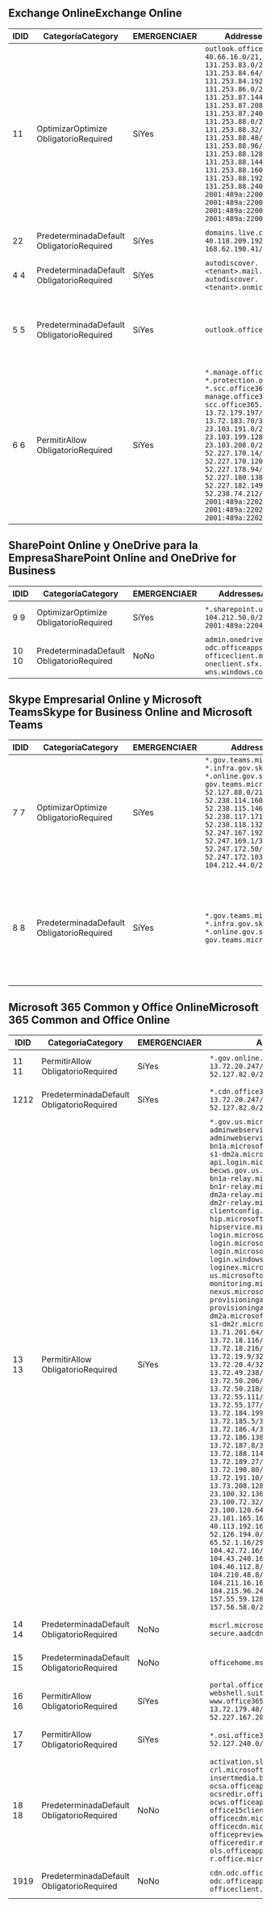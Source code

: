 <!--THIS FILE IS AUTOMATICALLY GENERATED. MANUAL CHANGES WILL BE OVERWRITTEN.-->
<!--Please contact the Office 365 Endpoints team with any questions.-->
<!--USGovGCCHigh endpoints version 2018100100-->
<!--File generated 2018-10-01 22:00:10.9526-->

## <a name="exchange-online"></a><span data-ttu-id="6cc7f-101">Exchange Online</span><span class="sxs-lookup"><span data-stu-id="6cc7f-101">Exchange Online</span></span>

<span data-ttu-id="6cc7f-102">ID</span><span class="sxs-lookup"><span data-stu-id="6cc7f-102">ID</span></span> | <span data-ttu-id="6cc7f-103">Categoría</span><span class="sxs-lookup"><span data-stu-id="6cc7f-103">Category</span></span> | <span data-ttu-id="6cc7f-104">EMERGENCIA</span><span class="sxs-lookup"><span data-stu-id="6cc7f-104">ER</span></span> | <span data-ttu-id="6cc7f-105">Addresses</span><span class="sxs-lookup"><span data-stu-id="6cc7f-105">Addresses</span></span> | <span data-ttu-id="6cc7f-106">Puertos</span><span class="sxs-lookup"><span data-stu-id="6cc7f-106">Ports</span></span>
-- | -------------------- | --- | ------------------------------------------------------------------------------------------------------------------------------------------------------------------------------------------------------------------------------------------------------------------------------------------------------------------------------------------------------------------------------------------------------------------------------------------------ | -------------------------------
<span data-ttu-id="6cc7f-107">1</span><span class="sxs-lookup"><span data-stu-id="6cc7f-107">1</span></span> | <span data-ttu-id="6cc7f-108">Optimizar</span><span class="sxs-lookup"><span data-stu-id="6cc7f-108">Optimize</span></span><BR><span data-ttu-id="6cc7f-109">Obligatorio</span><span class="sxs-lookup"><span data-stu-id="6cc7f-109">Required</span></span> | <span data-ttu-id="6cc7f-110">Sí</span><span class="sxs-lookup"><span data-stu-id="6cc7f-110">Yes</span></span> | `outlook.office365.us`<BR>`40.66.16.0/21, 131.253.83.0/26, 131.253.84.64/26, 131.253.84.192/26, 131.253.86.0/24, 131.253.87.144/28, 131.253.87.208/28, 131.253.87.240/28, 131.253.88.0/28, 131.253.88.32/28, 131.253.88.48/28, 131.253.88.96/28, 131.253.88.128/28, 131.253.88.144/28, 131.253.88.160/28, 131.253.88.192/28, 131.253.88.240/28, 2001:489a:2200:28::/62, 2001:489a:2200:3c::/62, 2001:489a:2200:44::/62, 2001:489a:2200:400::/56` | <span data-ttu-id="6cc7f-111">**TCP:** 443, 80</span><span class="sxs-lookup"><span data-stu-id="6cc7f-111">**TCP:** 443, 80</span></span>
<span data-ttu-id="6cc7f-112">2</span><span class="sxs-lookup"><span data-stu-id="6cc7f-112">2</span></span> | <span data-ttu-id="6cc7f-113">Predeterminada</span><span class="sxs-lookup"><span data-stu-id="6cc7f-113">Default</span></span><BR><span data-ttu-id="6cc7f-114">Obligatorio</span><span class="sxs-lookup"><span data-stu-id="6cc7f-114">Required</span></span> | <span data-ttu-id="6cc7f-115">Sí</span><span class="sxs-lookup"><span data-stu-id="6cc7f-115">Yes</span></span> | `domains.live.com`<BR>`40.118.209.192/32, 168.62.190.41/32` | <span data-ttu-id="6cc7f-116">**TCP:** 443, 80</span><span class="sxs-lookup"><span data-stu-id="6cc7f-116">**TCP:** 443, 80</span></span>
<span data-ttu-id="6cc7f-117">4 </span><span class="sxs-lookup"><span data-stu-id="6cc7f-117">4</span></span> | <span data-ttu-id="6cc7f-118">Predeterminada</span><span class="sxs-lookup"><span data-stu-id="6cc7f-118">Default</span></span><BR><span data-ttu-id="6cc7f-119">Obligatorio</span><span class="sxs-lookup"><span data-stu-id="6cc7f-119">Required</span></span> | <span data-ttu-id="6cc7f-120">Sí</span><span class="sxs-lookup"><span data-stu-id="6cc7f-120">Yes</span></span> | `autodiscover.<tenant>.mail.onmicrosoft.com, autodiscover.<tenant>.onmicrosoft.com` | <span data-ttu-id="6cc7f-121">**TCP:** 443, 80</span><span class="sxs-lookup"><span data-stu-id="6cc7f-121">**TCP:** 443, 80</span></span>
<span data-ttu-id="6cc7f-122">5 </span><span class="sxs-lookup"><span data-stu-id="6cc7f-122">5</span></span> | <span data-ttu-id="6cc7f-123">Predeterminada</span><span class="sxs-lookup"><span data-stu-id="6cc7f-123">Default</span></span><BR><span data-ttu-id="6cc7f-124">Obligatorio</span><span class="sxs-lookup"><span data-stu-id="6cc7f-124">Required</span></span> | <span data-ttu-id="6cc7f-125">Sí</span><span class="sxs-lookup"><span data-stu-id="6cc7f-125">Yes</span></span> | `outlook.office365.us` | <span data-ttu-id="6cc7f-126">**TCP:** 143, 25, 587, 993, 995</span><span class="sxs-lookup"><span data-stu-id="6cc7f-126">**TCP:** 143, 25, 587, 993, 995</span></span>
<span data-ttu-id="6cc7f-127">6 </span><span class="sxs-lookup"><span data-stu-id="6cc7f-127">6</span></span> | <span data-ttu-id="6cc7f-128">Permitir</span><span class="sxs-lookup"><span data-stu-id="6cc7f-128">Allow</span></span><BR><span data-ttu-id="6cc7f-129">Obligatorio</span><span class="sxs-lookup"><span data-stu-id="6cc7f-129">Required</span></span> | <span data-ttu-id="6cc7f-130">Sí</span><span class="sxs-lookup"><span data-stu-id="6cc7f-130">Yes</span></span> | `*.manage.office365.us, *.protection.office365.us, *.scc.office365.us, manage.office365.us, scc.office365.us`<BR>`13.72.179.197/32, 13.72.183.70/32, 23.103.191.0/24, 23.103.199.128/25, 23.103.208.0/22, 52.227.170.14/32, 52.227.170.120/32, 52.227.178.94/32, 52.227.180.138/32, 52.227.182.149/32, 52.238.74.212/32, 2001:489a:2202:4::/62, 2001:489a:2202:c::/62, 2001:489a:2202:2000::/63` | <span data-ttu-id="6cc7f-131">**TCP:** 25, 443</span><span class="sxs-lookup"><span data-stu-id="6cc7f-131">**TCP:** 25, 443</span></span>

## <a name="sharepoint-online-and-onedrive-for-business"></a><span data-ttu-id="6cc7f-132">SharePoint Online y OneDrive para la Empresa</span><span class="sxs-lookup"><span data-stu-id="6cc7f-132">SharePoint Online and OneDrive for Business</span></span>

<span data-ttu-id="6cc7f-133">ID</span><span class="sxs-lookup"><span data-stu-id="6cc7f-133">ID</span></span> | <span data-ttu-id="6cc7f-134">Categoría</span><span class="sxs-lookup"><span data-stu-id="6cc7f-134">Category</span></span> | <span data-ttu-id="6cc7f-135">EMERGENCIA</span><span class="sxs-lookup"><span data-stu-id="6cc7f-135">ER</span></span> | <span data-ttu-id="6cc7f-136">Addresses</span><span class="sxs-lookup"><span data-stu-id="6cc7f-136">Addresses</span></span> | <span data-ttu-id="6cc7f-137">Puertos</span><span class="sxs-lookup"><span data-stu-id="6cc7f-137">Ports</span></span>
-- | -------------------- | --- | ----------------------------------------------------------------------------------------------------------- | ----------------
<span data-ttu-id="6cc7f-138">9 </span><span class="sxs-lookup"><span data-stu-id="6cc7f-138">9</span></span> | <span data-ttu-id="6cc7f-139">Optimizar</span><span class="sxs-lookup"><span data-stu-id="6cc7f-139">Optimize</span></span><BR><span data-ttu-id="6cc7f-140">Obligatorio</span><span class="sxs-lookup"><span data-stu-id="6cc7f-140">Required</span></span> | <span data-ttu-id="6cc7f-141">Sí</span><span class="sxs-lookup"><span data-stu-id="6cc7f-141">Yes</span></span> | `*.sharepoint.us`<BR>`104.212.50.0/23, 2001:489a:2204:2::/63` | <span data-ttu-id="6cc7f-142">**TCP:** 443, 80</span><span class="sxs-lookup"><span data-stu-id="6cc7f-142">**TCP:** 443, 80</span></span>
<span data-ttu-id="6cc7f-143">10 </span><span class="sxs-lookup"><span data-stu-id="6cc7f-143">10</span></span> | <span data-ttu-id="6cc7f-144">Predeterminada</span><span class="sxs-lookup"><span data-stu-id="6cc7f-144">Default</span></span><BR><span data-ttu-id="6cc7f-145">Obligatorio</span><span class="sxs-lookup"><span data-stu-id="6cc7f-145">Required</span></span> | <span data-ttu-id="6cc7f-146">No</span><span class="sxs-lookup"><span data-stu-id="6cc7f-146">No</span></span> | `admin.onedrive.us, odc.officeapps.live.com, officeclient.microsoft.com, oneclient.sfx.ms, wns.windows.com` | <span data-ttu-id="6cc7f-147">**TCP:** 443, 80</span><span class="sxs-lookup"><span data-stu-id="6cc7f-147">**TCP:** 443, 80</span></span>

## <a name="skype-for-business-online-and-microsoft-teams"></a><span data-ttu-id="6cc7f-148">Skype Empresarial Online y Microsoft Teams</span><span class="sxs-lookup"><span data-stu-id="6cc7f-148">Skype for Business Online and Microsoft Teams</span></span>

<span data-ttu-id="6cc7f-149">ID</span><span class="sxs-lookup"><span data-stu-id="6cc7f-149">ID</span></span> | <span data-ttu-id="6cc7f-150">Categoría</span><span class="sxs-lookup"><span data-stu-id="6cc7f-150">Category</span></span> | <span data-ttu-id="6cc7f-151">EMERGENCIA</span><span class="sxs-lookup"><span data-stu-id="6cc7f-151">ER</span></span> | <span data-ttu-id="6cc7f-152">Addresses</span><span class="sxs-lookup"><span data-stu-id="6cc7f-152">Addresses</span></span> | <span data-ttu-id="6cc7f-153">Puertos</span><span class="sxs-lookup"><span data-stu-id="6cc7f-153">Ports</span></span>
-- | -------------------- | --- | --------------------------------------------------------------------------------------------------------------------------------------------------------------------------------------------------------------------------------------------------------------------------------------------------------------------------------- | --------------------------------------------------
<span data-ttu-id="6cc7f-154">7 </span><span class="sxs-lookup"><span data-stu-id="6cc7f-154">7</span></span> | <span data-ttu-id="6cc7f-155">Optimizar</span><span class="sxs-lookup"><span data-stu-id="6cc7f-155">Optimize</span></span><BR><span data-ttu-id="6cc7f-156">Obligatorio</span><span class="sxs-lookup"><span data-stu-id="6cc7f-156">Required</span></span> | <span data-ttu-id="6cc7f-157">Sí</span><span class="sxs-lookup"><span data-stu-id="6cc7f-157">Yes</span></span> | `*.gov.teams.microsoft.us, *.infra.gov.skypeforbusiness.us, *.online.gov.skypeforbusiness.us, gov.teams.microsoft.us`<BR>`52.127.88.0/21, 52.238.114.160/32, 52.238.115.146/32, 52.238.117.171/32, 52.238.118.132/32, 52.247.167.192/32, 52.247.169.1/32, 52.247.172.50/32, 52.247.172.103/32, 104.212.44.0/22, 195.134.228.0/22` | <span data-ttu-id="6cc7f-158">**TCP:** 443, 80</span><span class="sxs-lookup"><span data-stu-id="6cc7f-158">**TCP:** 443, 80</span></span><BR><span data-ttu-id="6cc7f-159">**UDP:** 3478</span><span class="sxs-lookup"><span data-stu-id="6cc7f-159">**UDP:** 3478</span></span>
<span data-ttu-id="6cc7f-160">8 </span><span class="sxs-lookup"><span data-stu-id="6cc7f-160">8</span></span> | <span data-ttu-id="6cc7f-161">Predeterminada</span><span class="sxs-lookup"><span data-stu-id="6cc7f-161">Default</span></span><BR><span data-ttu-id="6cc7f-162">Obligatorio</span><span class="sxs-lookup"><span data-stu-id="6cc7f-162">Required</span></span> | <span data-ttu-id="6cc7f-163">Sí</span><span class="sxs-lookup"><span data-stu-id="6cc7f-163">Yes</span></span> | `*.gov.teams.microsoft.us, *.infra.gov.skypeforbusiness.us, *.online.gov.skypeforbusiness.us, gov.teams.microsoft.us` | <span data-ttu-id="6cc7f-164">**TCP:** 5061, 50000-59999</span><span class="sxs-lookup"><span data-stu-id="6cc7f-164">**TCP:** 5061, 50000-59999</span></span><BR><span data-ttu-id="6cc7f-165">**UDP:** 50000-59999</span><span class="sxs-lookup"><span data-stu-id="6cc7f-165">**UDP:** 50000-59999</span></span>

## <a name="microsoft-365-common-and-office-online"></a><span data-ttu-id="6cc7f-166">Microsoft 365 Common y Office Online</span><span class="sxs-lookup"><span data-stu-id="6cc7f-166">Microsoft 365 Common and Office Online</span></span>

<span data-ttu-id="6cc7f-167">ID</span><span class="sxs-lookup"><span data-stu-id="6cc7f-167">ID</span></span> | <span data-ttu-id="6cc7f-168">Categoría</span><span class="sxs-lookup"><span data-stu-id="6cc7f-168">Category</span></span> | <span data-ttu-id="6cc7f-169">EMERGENCIA</span><span class="sxs-lookup"><span data-stu-id="6cc7f-169">ER</span></span> | <span data-ttu-id="6cc7f-170">Addresses</span><span class="sxs-lookup"><span data-stu-id="6cc7f-170">Addresses</span></span> | <span data-ttu-id="6cc7f-171">Puertos</span><span class="sxs-lookup"><span data-stu-id="6cc7f-171">Ports</span></span>
-- | ------------------- | --- | -------------------------------------------------------------------------------------------------------------------------------------------------------------------------------------------------------------------------------------------------------------------------------------------------------------------------------------------------------------------------------------------------------------------------------------------------------------------------------------------------------------------------------------------------------------------------------------------------------------------------------------------------------------------------------------------------------------------------------------------------------------------------------------------------------------------------------------------------------------------------------------------------------------------------------------------------------------------------------------------------------------------------------------------------------------------------------------------------------------------------------------------------------------------------------------------------------------------------------------------------------------------------------------------------------------------------------------------------------------------------------------------------------------------------------------------------------------------------------------------------------------------------------------------------------------------------------------------------------------------------------------------------------------------------------------------------------------------------------------------------------------------------------------------------------------------------------------------------------------------------------------------------------------------------------------------------------------------------------------------------------------------------------------------------------------------------------------------------------------------------------------- | ----------------
<span data-ttu-id="6cc7f-172">11 </span><span class="sxs-lookup"><span data-stu-id="6cc7f-172">11</span></span> | <span data-ttu-id="6cc7f-173">Permitir</span><span class="sxs-lookup"><span data-stu-id="6cc7f-173">Allow</span></span><BR><span data-ttu-id="6cc7f-174">Obligatorio</span><span class="sxs-lookup"><span data-stu-id="6cc7f-174">Required</span></span> | <span data-ttu-id="6cc7f-175">Sí</span><span class="sxs-lookup"><span data-stu-id="6cc7f-175">Yes</span></span> | `*.gov.online.office365.us`<BR>`13.72.20.247/32, 13.72.185.126/32, 52.127.82.0/23` | <span data-ttu-id="6cc7f-176">**TCP:** 443</span><span class="sxs-lookup"><span data-stu-id="6cc7f-176">**TCP:** 443</span></span>
<span data-ttu-id="6cc7f-177">12</span><span class="sxs-lookup"><span data-stu-id="6cc7f-177">12</span></span> | <span data-ttu-id="6cc7f-178">Predeterminada</span><span class="sxs-lookup"><span data-stu-id="6cc7f-178">Default</span></span><BR><span data-ttu-id="6cc7f-179">Obligatorio</span><span class="sxs-lookup"><span data-stu-id="6cc7f-179">Required</span></span> | <span data-ttu-id="6cc7f-180">Sí</span><span class="sxs-lookup"><span data-stu-id="6cc7f-180">Yes</span></span> | `*.cdn.office365.us`<BR>`13.72.20.247/32, 13.72.185.126/32, 52.127.82.0/23` | <span data-ttu-id="6cc7f-181">**TCP:** 443</span><span class="sxs-lookup"><span data-stu-id="6cc7f-181">**TCP:** 443</span></span>
<span data-ttu-id="6cc7f-182">13 </span><span class="sxs-lookup"><span data-stu-id="6cc7f-182">13</span></span> | <span data-ttu-id="6cc7f-183">Permitir</span><span class="sxs-lookup"><span data-stu-id="6cc7f-183">Allow</span></span><BR><span data-ttu-id="6cc7f-184">Obligatorio</span><span class="sxs-lookup"><span data-stu-id="6cc7f-184">Required</span></span> | <span data-ttu-id="6cc7f-185">Sí</span><span class="sxs-lookup"><span data-stu-id="6cc7f-185">Yes</span></span> | `*.gov.us.microsoftonline.com, adminwebservice.gov.us.microsoftonline.com, adminwebservice-s1-bn1a.microsoftonline.com, adminwebservice-s1-dm2a.microsoftonline.com, api.login.microsoftonline.com, becws.gov.us.microsoftonline.com, bws-s1-bn1a-relay.microsoftonline.com, bws-s1-bn1r-relay.microsoftonline.com, bws-s1-dm2a-relay.microsoftonline.com, bws-s1-dm2r-relay.microsoftonline.com, clientconfig.microsoftonline-p.net, hip.microsoftonline-p.net, hipservice.microsoftonline.com, login.microsoftonline.com, login.microsoftonline.us, login.microsoftonline-p.com, login.windows.net, loginex.microsoftonline.com, login-us.microsoftonline.com, monitoring.microsoftonline-p.com, nexus.microsoftonline-p.com, provisioningapi.gov.us.microsoftonline.com, provisioningapi-s1-dm2a.microsoftonline.com, provisioningapi-s1-dm2r.microsoftonline.com`<BR>`13.71.201.64/26, 13.72.17.49/32, 13.72.18.116/32, 13.72.18.212/32, 13.72.18.216/32, 13.72.18.221/32, 13.72.19.9/32, 13.72.19.36/32, 13.72.20.4/32, 13.72.23.54/32, 13.72.49.238/32, 13.72.50.182/32, 13.72.50.206/32, 13.72.50.212/32, 13.72.50.218/32, 13.72.51.69/32, 13.72.55.111/32, 13.72.55.162/32, 13.72.55.177/32, 13.72.184.118/32, 13.72.184.199/32, 13.72.184.206/32, 13.72.185.5/32, 13.72.185.34/32, 13.72.186.4/32, 13.72.186.27/32, 13.72.186.138/32, 13.72.186.230/32, 13.72.187.8/32, 13.72.188.36/32, 13.72.188.114/32, 13.72.188.142/32, 13.72.189.27/32, 13.72.189.143/32, 13.72.190.80/32, 13.72.190.167/32, 13.72.191.10/32, 13.73.64.64/26, 13.73.208.128/25, 23.100.16.168/29, 23.100.32.136/29, 23.100.64.24/29, 23.100.72.32/29, 23.100.80.64/29, 23.100.120.64/29, 23.101.144.136/29, 23.101.165.168/29, 23.101.181.128/29, 40.113.192.16/29, 40.114.120.16/29, 52.126.194.0/23, 52.244.120.128/25, 65.52.1.16/29, 65.52.193.136/29, 104.42.72.16/29, 104.43.208.16/29, 104.43.240.16/29, 104.45.208.104/29, 104.46.112.8/29, 104.209.144.16/29, 104.210.48.8/29, 104.210.208.16/29, 104.211.16.16/29, 104.211.48.16/29, 104.215.96.24/29, 131.253.120.0/24, 157.55.59.128/25, 157.56.53.128/25, 157.56.58.0/25, 157.56.151.0/25` | <span data-ttu-id="6cc7f-186">**TCP:** 443</span><span class="sxs-lookup"><span data-stu-id="6cc7f-186">**TCP:** 443</span></span>
<span data-ttu-id="6cc7f-187">14 </span><span class="sxs-lookup"><span data-stu-id="6cc7f-187">14</span></span> | <span data-ttu-id="6cc7f-188">Predeterminada</span><span class="sxs-lookup"><span data-stu-id="6cc7f-188">Default</span></span><BR><span data-ttu-id="6cc7f-189">Obligatorio</span><span class="sxs-lookup"><span data-stu-id="6cc7f-189">Required</span></span> | <span data-ttu-id="6cc7f-190">No</span><span class="sxs-lookup"><span data-stu-id="6cc7f-190">No</span></span> | `mscrl.microsoft.com, secure.aadcdn.microsoftonline-p.com` | <span data-ttu-id="6cc7f-191">**TCP:** 443</span><span class="sxs-lookup"><span data-stu-id="6cc7f-191">**TCP:** 443</span></span>
<span data-ttu-id="6cc7f-192">15 </span><span class="sxs-lookup"><span data-stu-id="6cc7f-192">15</span></span> | <span data-ttu-id="6cc7f-193">Predeterminada</span><span class="sxs-lookup"><span data-stu-id="6cc7f-193">Default</span></span><BR><span data-ttu-id="6cc7f-194">Obligatorio</span><span class="sxs-lookup"><span data-stu-id="6cc7f-194">Required</span></span> | <span data-ttu-id="6cc7f-195">No</span><span class="sxs-lookup"><span data-stu-id="6cc7f-195">No</span></span> | `officehome.msocdn.us, prod.msocdn.us` | <span data-ttu-id="6cc7f-196">**TCP:** 443, 80</span><span class="sxs-lookup"><span data-stu-id="6cc7f-196">**TCP:** 443, 80</span></span>
<span data-ttu-id="6cc7f-197">16 </span><span class="sxs-lookup"><span data-stu-id="6cc7f-197">16</span></span> | <span data-ttu-id="6cc7f-198">Permitir</span><span class="sxs-lookup"><span data-stu-id="6cc7f-198">Allow</span></span><BR><span data-ttu-id="6cc7f-199">Obligatorio</span><span class="sxs-lookup"><span data-stu-id="6cc7f-199">Required</span></span> | <span data-ttu-id="6cc7f-200">Sí</span><span class="sxs-lookup"><span data-stu-id="6cc7f-200">Yes</span></span> | `portal.office365.us, webshell.suite.office365.us, www.office365.us`<BR>`13.72.179.48/32, 13.72.188.8/32, 52.227.167.206/32, 52.227.170.242/32` | <span data-ttu-id="6cc7f-201">**TCP:** 443, 80</span><span class="sxs-lookup"><span data-stu-id="6cc7f-201">**TCP:** 443, 80</span></span>
<span data-ttu-id="6cc7f-202">17 </span><span class="sxs-lookup"><span data-stu-id="6cc7f-202">17</span></span> | <span data-ttu-id="6cc7f-203">Permitir</span><span class="sxs-lookup"><span data-stu-id="6cc7f-203">Allow</span></span><BR><span data-ttu-id="6cc7f-204">Obligatorio</span><span class="sxs-lookup"><span data-stu-id="6cc7f-204">Required</span></span> | <span data-ttu-id="6cc7f-205">Sí</span><span class="sxs-lookup"><span data-stu-id="6cc7f-205">Yes</span></span> | `*.osi.office365.us`<BR>`52.127.240.0/21` | <span data-ttu-id="6cc7f-206">**TCP:** 443</span><span class="sxs-lookup"><span data-stu-id="6cc7f-206">**TCP:** 443</span></span>
<span data-ttu-id="6cc7f-207">18 </span><span class="sxs-lookup"><span data-stu-id="6cc7f-207">18</span></span> | <span data-ttu-id="6cc7f-208">Predeterminada</span><span class="sxs-lookup"><span data-stu-id="6cc7f-208">Default</span></span><BR><span data-ttu-id="6cc7f-209">Obligatorio</span><span class="sxs-lookup"><span data-stu-id="6cc7f-209">Required</span></span> | <span data-ttu-id="6cc7f-210">No</span><span class="sxs-lookup"><span data-stu-id="6cc7f-210">No</span></span> | `activation.sls.microsoft.com, crl.microsoft.com, go.microsoft.com, insertmedia.bing.office.net, ocsa.officeapps.live.com, ocsredir.officeapps.live.com, ocws.officeapps.live.com, office15client.microsoft.com, officecdn.microsoft.com, officecdn.microsoft.com.edgesuite.net, officepreviewredir.microsoft.com, officeredir.microsoft.com, ols.officeapps.live.com, r.office.microsoft.com` | <span data-ttu-id="6cc7f-211">**TCP:** 443, 80</span><span class="sxs-lookup"><span data-stu-id="6cc7f-211">**TCP:** 443, 80</span></span>
<span data-ttu-id="6cc7f-212">19</span><span class="sxs-lookup"><span data-stu-id="6cc7f-212">19</span></span> | <span data-ttu-id="6cc7f-213">Predeterminada</span><span class="sxs-lookup"><span data-stu-id="6cc7f-213">Default</span></span><BR><span data-ttu-id="6cc7f-214">Obligatorio</span><span class="sxs-lookup"><span data-stu-id="6cc7f-214">Required</span></span> | <span data-ttu-id="6cc7f-215">No</span><span class="sxs-lookup"><span data-stu-id="6cc7f-215">No</span></span> | `cdn.odc.officeapps.live.com, odc.officeapps.live.com, officeclient.microsoft.com` | <span data-ttu-id="6cc7f-216">**TCP:** 443, 80</span><span class="sxs-lookup"><span data-stu-id="6cc7f-216">**TCP:** 443, 80</span></span>
